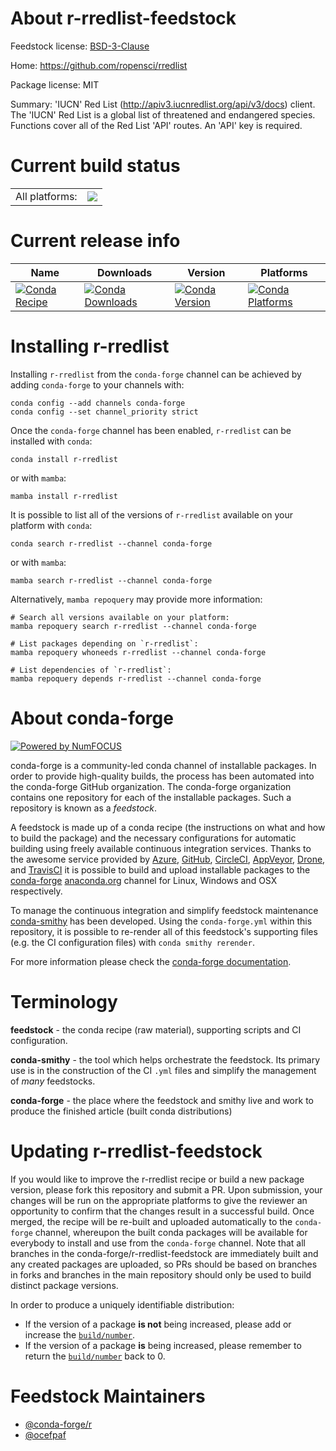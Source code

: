 About r-rredlist-feedstock
==========================

Feedstock license: [BSD-3-Clause](https://github.com/conda-forge/r-rredlist-feedstock/blob/main/LICENSE.txt)

Home: https://github.com/ropensci/rredlist

Package license: MIT

Summary: 'IUCN' Red List (<http://apiv3.iucnredlist.org/api/v3/docs>) client. The 'IUCN' Red List is a global list of threatened and endangered species. Functions cover all of the Red List 'API' routes. An 'API' key is required.

Current build status
====================


<table><tr><td>All platforms:</td>
    <td>
      <a href="https://dev.azure.com/conda-forge/feedstock-builds/_build/latest?definitionId=1569&branchName=main">
        <img src="https://dev.azure.com/conda-forge/feedstock-builds/_apis/build/status/r-rredlist-feedstock?branchName=main">
      </a>
    </td>
  </tr>
</table>

Current release info
====================

| Name | Downloads | Version | Platforms |
| --- | --- | --- | --- |
| [![Conda Recipe](https://img.shields.io/badge/recipe-r--rredlist-green.svg)](https://anaconda.org/conda-forge/r-rredlist) | [![Conda Downloads](https://img.shields.io/conda/dn/conda-forge/r-rredlist.svg)](https://anaconda.org/conda-forge/r-rredlist) | [![Conda Version](https://img.shields.io/conda/vn/conda-forge/r-rredlist.svg)](https://anaconda.org/conda-forge/r-rredlist) | [![Conda Platforms](https://img.shields.io/conda/pn/conda-forge/r-rredlist.svg)](https://anaconda.org/conda-forge/r-rredlist) |

Installing r-rredlist
=====================

Installing `r-rredlist` from the `conda-forge` channel can be achieved by adding `conda-forge` to your channels with:

```
conda config --add channels conda-forge
conda config --set channel_priority strict
```

Once the `conda-forge` channel has been enabled, `r-rredlist` can be installed with `conda`:

```
conda install r-rredlist
```

or with `mamba`:

```
mamba install r-rredlist
```

It is possible to list all of the versions of `r-rredlist` available on your platform with `conda`:

```
conda search r-rredlist --channel conda-forge
```

or with `mamba`:

```
mamba search r-rredlist --channel conda-forge
```

Alternatively, `mamba repoquery` may provide more information:

```
# Search all versions available on your platform:
mamba repoquery search r-rredlist --channel conda-forge

# List packages depending on `r-rredlist`:
mamba repoquery whoneeds r-rredlist --channel conda-forge

# List dependencies of `r-rredlist`:
mamba repoquery depends r-rredlist --channel conda-forge
```


About conda-forge
=================

[![Powered by
NumFOCUS](https://img.shields.io/badge/powered%20by-NumFOCUS-orange.svg?style=flat&colorA=E1523D&colorB=007D8A)](https://numfocus.org)

conda-forge is a community-led conda channel of installable packages.
In order to provide high-quality builds, the process has been automated into the
conda-forge GitHub organization. The conda-forge organization contains one repository
for each of the installable packages. Such a repository is known as a *feedstock*.

A feedstock is made up of a conda recipe (the instructions on what and how to build
the package) and the necessary configurations for automatic building using freely
available continuous integration services. Thanks to the awesome service provided by
[Azure](https://azure.microsoft.com/en-us/services/devops/), [GitHub](https://github.com/),
[CircleCI](https://circleci.com/), [AppVeyor](https://www.appveyor.com/),
[Drone](https://cloud.drone.io/welcome), and [TravisCI](https://travis-ci.com/)
it is possible to build and upload installable packages to the
[conda-forge](https://anaconda.org/conda-forge) [anaconda.org](https://anaconda.org/)
channel for Linux, Windows and OSX respectively.

To manage the continuous integration and simplify feedstock maintenance
[conda-smithy](https://github.com/conda-forge/conda-smithy) has been developed.
Using the ``conda-forge.yml`` within this repository, it is possible to re-render all of
this feedstock's supporting files (e.g. the CI configuration files) with ``conda smithy rerender``.

For more information please check the [conda-forge documentation](https://conda-forge.org/docs/).

Terminology
===========

**feedstock** - the conda recipe (raw material), supporting scripts and CI configuration.

**conda-smithy** - the tool which helps orchestrate the feedstock.
                   Its primary use is in the construction of the CI ``.yml`` files
                   and simplify the management of *many* feedstocks.

**conda-forge** - the place where the feedstock and smithy live and work to
                  produce the finished article (built conda distributions)


Updating r-rredlist-feedstock
=============================

If you would like to improve the r-rredlist recipe or build a new
package version, please fork this repository and submit a PR. Upon submission,
your changes will be run on the appropriate platforms to give the reviewer an
opportunity to confirm that the changes result in a successful build. Once
merged, the recipe will be re-built and uploaded automatically to the
`conda-forge` channel, whereupon the built conda packages will be available for
everybody to install and use from the `conda-forge` channel.
Note that all branches in the conda-forge/r-rredlist-feedstock are
immediately built and any created packages are uploaded, so PRs should be based
on branches in forks and branches in the main repository should only be used to
build distinct package versions.

In order to produce a uniquely identifiable distribution:
 * If the version of a package **is not** being increased, please add or increase
   the [``build/number``](https://docs.conda.io/projects/conda-build/en/latest/resources/define-metadata.html#build-number-and-string).
 * If the version of a package **is** being increased, please remember to return
   the [``build/number``](https://docs.conda.io/projects/conda-build/en/latest/resources/define-metadata.html#build-number-and-string)
   back to 0.

Feedstock Maintainers
=====================

* [@conda-forge/r](https://github.com/conda-forge/r/)
* [@ocefpaf](https://github.com/ocefpaf/)

